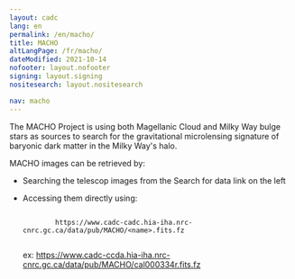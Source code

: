 ```yaml
---
layout: cadc
lang: en
permalink: /en/macho/
title: MACHO
altLangPage: /fr/macho/
dateModified: 2021-10-14
nofooter: layout.nofooter
signing: layout.signing
nositesearch: layout.nositesearch

nav: macho
---
```


<p>
  The MACHO Project is using both Magellanic Cloud and Milky Way bulge stars
  as sources to search for the gravitational microlensing signature of baryonic
  dark matter in the Milky Way's halo.
</p>

<p>
  MACHO images can be retrieved by:
</p>
<ul>
  <li>
    <p>
      Searching the telescop images from the Search for data link on the left
    </p>
  </li>
  <li>
    <p>
      Accessing them directly using:
    </p>
    <p>
      <code>
        https://www.cadc-cadc.hia-iha.nrc-cnrc.gc.ca/data/pub/MACHO/&lt;name&gt;.fits.fz
      </code>
    </p>
    <p>
      ex:
      <a href="https://www.cadc-ccda.hia-iha.nrc-cnrc.gc.ca/data/pub/MACHO/cal000334r.fits.fz" class="ui-link">https://www.cadc-ccda.hia-iha.nrc-cnrc.gc.ca/data/pub/MACHO/cal000334r.fits.fz</a>
    </p>
  </li>
</ul>
